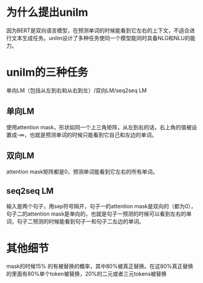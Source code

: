 # 为什么提出unilm
因为BERT是双向语言模型，在预测单词的时候能看到它左右的上下文，不适合进行文本生成任务。unilm设计了多种任务使同一个模型能同时具备NLG和NLU的能力。
# unilm的三种任务
单向LM（包括从左到右和从右到左）/双向LM/seq2seq LM<br>
## 单向LM
使用attention mask，形状如同一个上三角矩阵，从左到右的话，右上角的值被设置成-∞，也就是预测单词的时候只能看到它自己和左边的单词。
## 双向LM
attention mask矩阵都是0，预测单词能看到它左右的所有单词。
## seq2seq LM
输入是两个句子，用sep符号隔开，句子一的attention mask是双向的（都为0），句子二的attention mask是单向的，也就是句子一预测的时候可以看到左右的单词，句子二预测的时候能看到句子一和句子二左边的单词。
# 其他细节
mask的时候15% 的有被替换的概率，其中80%被真正替换。在这80%真正替换的里面有80%单个token被替换，20%的二元或者三元tokens被替换
